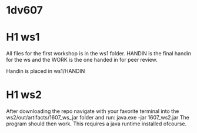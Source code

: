 # 1dv607

# H1 ws1

All files for the first workshop is in the ws1 folder. HANDIN is the final handin for the ws and the WORK is the one handed in for peer review.

Handin is placed in ws1/HANDIN

# H1 ws2

After downloading the repo navigate with your favorite terminal into the ws2/out/artifacts/1607_ws_jar folder and run: java.exe -jar 1607_ws2.jar
The program should then work. 
This requires a java runtime installed ofcourse.